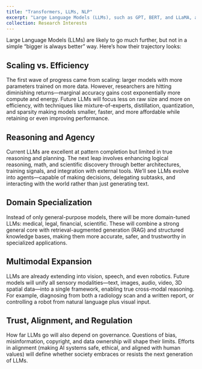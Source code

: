 ```yaml
---
title: "Transformers, LLMs, NLP"
excerpt: "Large Language Models (LLMs), such as GPT, BERT, and LLaMA, are built on the Transformer architecture and trained on massive corpora of text. By leveraging billions of parameters and advanced pretraining strategies, LLMs acquire the ability to generate coherent text, answer questions, summarize content, perform reasoning tasks, and adapt to diverse downstream applications with minimal fine-tuning.<br/><br/><img src='/images/transformer.jpg'>"
collection: Research Interests
---
```


Large Language Models (LLMs) are likely to go much further, but not in a simple “bigger is always better” way. Here’s how their trajectory looks:

## Scaling vs. Efficiency

The first wave of progress came from scaling: larger models with more parameters trained on more data. However, researchers are hitting diminishing returns—marginal accuracy gains cost exponentially more compute and energy. Future LLMs will focus less on raw size and more on efficiency, with techniques like mixture-of-experts, distillation, quantization, and sparsity making models smaller, faster, and more affordable while retaining or even improving performance.

## Reasoning and Agency

Current LLMs are excellent at pattern completion but limited in true reasoning and planning. The next leap involves enhancing logical reasoning, math, and scientific discovery through better architectures, training signals, and integration with external tools. We’ll see LLMs evolve into agents—capable of making decisions, delegating subtasks, and interacting with the world rather than just generating text.

## Domain Specialization

Instead of only general-purpose models, there will be more domain-tuned LLMs: medical, legal, financial, scientific. These will combine a strong general core with retrieval-augmented generation (RAG) and structured knowledge bases, making them more accurate, safer, and trustworthy in specialized applications.

## Multimodal Expansion

LLMs are already extending into vision, speech, and even robotics. Future models will unify all sensory modalities—text, images, audio, video, 3D spatial data—into a single framework, enabling true cross-modal reasoning. For example, diagnosing from both a radiology scan and a written report, or controlling a robot from natural language plus visual input.

## Trust, Alignment, and Regulation

How far LLMs go will also depend on governance. Questions of bias, misinformation, copyright, and data ownership will shape their limits. Efforts in alignment (making AI systems safe, ethical, and aligned with human values) will define whether society embraces or resists the next generation of LLMs.
